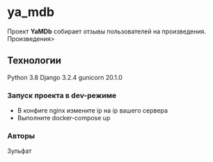 
# ya_mdb
   Проект **YaMDb** собирает отзывы пользователей на произведения. Произведения>
## Технологии 
Python 3.8
Django 3.2.4
gunicorn 20.1.0
### Запуск проекта в dev-режиме
- В конфиге nginx измените ip на ip вашего сервера
- Выполните docker-compose up

### Авторы
Зульфат
